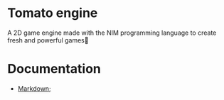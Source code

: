 # Tomato engine
A 2D game engine made with the NIM programming language to create fresh and powerful games🍅

# Documentation
- [Markdown](docs.md);